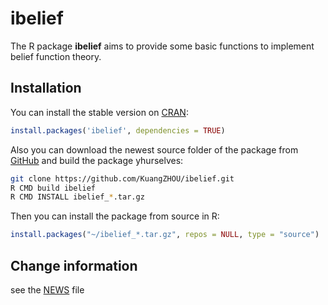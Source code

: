 ibelief
=======


The R package **ibelief** aims to provide some basic functions to implement belief function theory.

## Installation

You can install the stable version on
[CRAN](http://cran.rstudio.com/package=ibelief):

```r
install.packages('ibelief', dependencies = TRUE)
```

Also you can download the newest source folder of the package from [GitHub](https://github.com/kuangzhou/ibelief) and build the package yhurselves:

```bash
git clone https://github.com/KuangZHOU/ibelief.git
R CMD build ibelief
R CMD INSTALL ibelief_*.tar.gz
```

Then you can install the package from source in R:

```r
install.packages("~/ibelief_*.tar.gz", repos = NULL, type = "source")
```

## Change information

see the [NEWS](http://cran.r-project.org/web/packages/ibelief/NEWS) file
